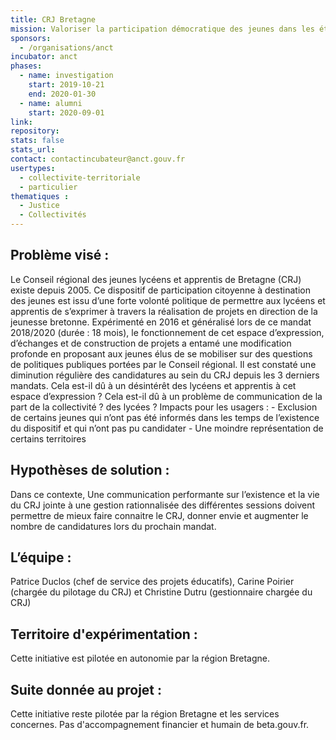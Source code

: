 ```yaml
---
title: CRJ Bretagne
mission: Valoriser la participation démocratique des jeunes dans les établissements scolaires via le Conseil Régional des Jeunes
sponsors:
  - /organisations/anct
incubator: anct
phases:
  - name: investigation
    start: 2019-10-21
    end: 2020-01-30
  - name: alumni
    start: 2020-09-01
link:
repository:
stats: false
stats_url:
contact: contactincubateur@anct.gouv.fr
usertypes:
  - collectivite-territoriale
  - particulier
thematiques : 
  - Justice
  - Collectivités
---
```


## Problème visé :

Le Conseil régional des jeunes lycéens et apprentis de Bretagne (CRJ) existe depuis 2005. Ce dispositif de participation citoyenne à destination des jeunes est issu d’une forte volonté politique de permettre aux lycéens et apprentis de s’exprimer à travers la réalisation de projets en direction de la jeunesse bretonne. Expérimenté en 2016 et généralisé lors de ce mandat 2018/2020 (durée : 18 mois), le fonctionnement de cet espace d’expression, d’échanges et de construction de projets a entamé une modification profonde en proposant aux jeunes élus de se mobiliser sur des questions de politiques publiques portées par le Conseil régional.
Il est constaté une diminution régulière des candidatures au sein du CRJ depuis les 3 derniers mandats.
Cela est-il dû à un désintérêt des lycéens et apprentis à cet espace d’expression ?
Cela est-il dû à un problème de communication de la part de la collectivité ? des lycées ?
Impacts pour les usagers : - Exclusion de certains jeunes qui n’ont pas été informés dans les temps de l’existence du dispositif et qui n’ont pas pu candidater - Une moindre représentation de certains territoires

## Hypothèses de solution :

Dans ce contexte, Une communication performante sur l’existence et la vie du CRJ jointe à une gestion rationnalisée des différentes sessions doivent permettre de mieux faire connaitre le CRJ, donner envie et augmenter le nombre de candidatures lors du prochain mandat.

## L’équipe :

Patrice Duclos (chef de service des projets éducatifs), Carine Poirier (chargée du pilotage du CRJ) et Christine Dutru (gestionnaire chargée du CRJ)

## Territoire d'expérimentation :

Cette initiative est pilotée en autonomie par la région Bretagne.

## Suite donnée au projet :

Cette initiative reste pilotée par la région Bretagne et les services concernes. Pas d'accompagnement financier et humain de beta.gouv.fr.
